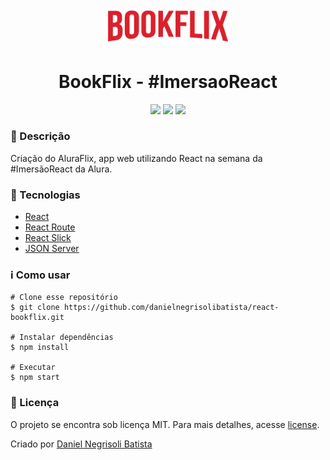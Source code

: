 <p align='center'><img width='200' src="./src/assets/img/Logo.png"/></p>
<h1 align='center'>BookFlix - #ImersaoReact</h1>
<p align='center'>
<img src="https://img.shields.io/github/repo-size/danielnegrisolibatista/react-bookflix">
<img src="https://img.shields.io/github/last-commit/danielnegrisolibatista/react-bookflix">
<img src="https://img.shields.io/github/license/danielnegrisolibatista/react-bookflix">
</p>

<h3>🔖 Descrição</h3>
<p>Criação do AluraFlix, app web utilizando React na semana da #ImersãoReact da Alura.<p>


<h3>🚀 Tecnologias</h3>
<ul>
    <li><a href="https://reactjs.org/" target="_blank">React</a></li>
    <li><a href="https://reactrouter.com/" target="_blank">React Route</a></li>
    <li><a href="https://react-slick.neostack.com/" target="_blank">React Slick</a></li>
    <li><a href="https://github.com/typicode/json-server" target="_blank">JSON Server</a></li>
</ul>

<h3>ℹ️ Como usar</h3>

    # Clone esse repositório
    $ git clone https://github.com/danielnegrisolibatista/react-bookflix.git
    
    # Instalar dependências
    $ npm install
    
    # Executar
    $ npm start


<h3>📝 Licença</h3>
<p>O projeto se encontra sob licença MIT. Para mais detalhes, acesse <a href='LICENSE'>license<a>.</p>
<p>Criado por <a href='https://github.com/danielnegrisolibatista' target='blank'>Daniel Negrisoli Batista</a></p>